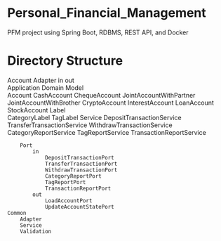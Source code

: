 # Personal_Financial_Management
PFM project using Spring Boot, RDBMS, REST API, and Docker

# Directory Structure
Account
	Adapter
		in
		out				
	Application
		Domain
			Model		
				Account
					CashAccount
					ChequeAccount
					JointAccountWithPartner
					JointAccountWithBrother
					CryptoAccount
					InterestAccount
					LoanAccount
					StockAccount
				Label	
					CategoryLabel 
					TagLabel
			Service
				DepositTransactionService
				TransferTransactionService
				WithdrawTransactionService
				CategoryReportService
				TagReportService
				TransactionReportService	

		Port
			in
				DepositTransactionPort
				TransferTransactionPort
				WithdrawTransactionPort
				CategoryReportPort
				TagReportPort
				TransactionReportPort			
			out
				LoadAccountPort
				UpdateAccountStatePort
	Common
		Adapter
		Service
		Validation
	
